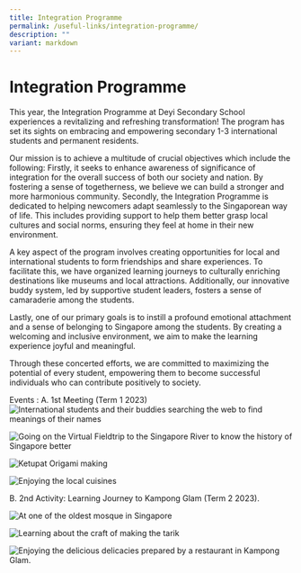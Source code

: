 ```yaml
---
title: Integration Programme
permalink: /useful-links/integration-programme/
description: ""
variant: markdown
---
```

# Integration Programme 

This year, the Integration Programme at Deyi Secondary School experiences a revitalizing and refreshing transformation! The program has set its sights on embracing and empowering secondary 1-3 international students and permanent residents. 

Our mission is to achieve a multitude of crucial objectives which include the following:
Firstly, it seeks to enhance awareness of significance of integration for the overall success of both our society and nation. By fostering a sense of togetherness, we believe we can build a stronger and more harmonious community.
Secondly, the Integration Programme is dedicated to helping newcomers adapt seamlessly to the Singaporean way of life. This includes providing support to help them better grasp local cultures and social norms, ensuring they feel at home in their new environment.


A key aspect of the program involves creating opportunities for local and international students to form friendships and share experiences. To facilitate this, we have organized learning journeys to culturally enriching destinations like museums and local attractions. Additionally, our innovative buddy system, led by supportive student leaders, fosters a sense of camaraderie among the students.


Lastly, one of our primary goals is to instill a profound emotional attachment and a sense of belonging to Singapore among the students. By creating a welcoming and inclusive environment, we aim to make the learning experience joyful and meaningful.

Through these concerted efforts, we are committed to maximizing the potential of every student, empowering them to become successful individuals who can contribute positively to society.

Events : A. 1st Meeting (Term 1 2023)
![International students and their buddies searching the web to find meanings of their names](/images/Integrated%20Programme/1ip_a_.jpg)

![Going on the Virtual Fieldtrip to the Singapore River to know the history of Singapore better](/images/Integrated%20Programme/2a_ip_b.jpg)

![Ketupat Origami making ](/images/Integrated%20Programme/3a_ip_.jpg)

![Enjoying the local cuisines](/images/Integrated%20Programme/4ip-a-.jpg)

B. 2nd Activity: Learning Journey to Kampong Glam (Term 2 2023).

![At one of the oldest mosque in Singapore](/images/Integrated%20Programme/5-ip-a.jpg)

![Learning about the craft of making the tarik](/images/Integrated%20Programme/6-ip-a.jpg)

![Enjoying the delicious delicacies prepared by a restaurant in Kampong Glam.](/images/Integrated%20Programme/7-ip-a.jpg)